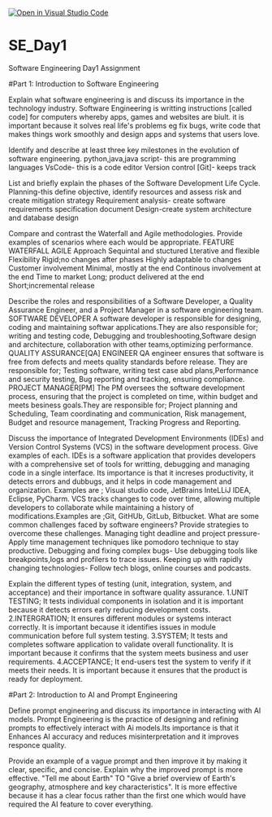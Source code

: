 [![Open in Visual Studio Code](https://classroom.github.com/assets/open-in-vscode-2e0aaae1b6195c2367325f4f02e2d04e9abb55f0b24a779b69b11b9e10269abc.svg)](https://classroom.github.com/online_ide?assignment_repo_id=18410379&assignment_repo_type=AssignmentRepo)
# SE_Day1
Software Engineering Day1 Assignment

#Part 1: Introduction to Software Engineering

Explain what software engineering is and discuss its importance in the technology industry.
Software Engineering is writting instructions [called code] for computers whereby apps, games and websites are biult. it is important because it solves real life's problems eg fix bugs, write code that makes things work smoothly and design apps and systems that users love.

Identify and describe at least three key milestones in the evolution of software engineering.
python,java,java script- this are programming languages
VsCode- this is a code editor
Version control [Git]- keeps track

List and briefly explain the phases of the Software Development Life Cycle.
Planning-this define objective, identify resources and assess risk and create mitigation strategy
Requirement analysis- create software requirements specification document
Design-create system architecture and database design

Compare and contrast the Waterfall and Agile methodologies. Provide examples of scenarios where each would be appropriate.
FEATURE                 WATERFALL                             AGILE
Approach                Sequintal and stuctured               Lterative and flexible
Flexibility             Rigid;no changes after phases         Highly adaptable to changes
Customer involvement    Minimal, mostly at the end            Continous involvement at the end
Time to market          Long; product delivered at the end    Short;incremental release

Describe the roles and responsibilities of a Software Developer, a Quality Assurance Engineer, and a Project Manager in a software engineering team.
SOFTWARE DEVELOPER
A software developer is responsible for designing, coding and maintaining softwar applications.They are also responsible for; writing and testing code, Debugging and troubleshooting,Software design and architecture, collaboration with other teams,optimizing performance.
QUALITY ASSURANCE[QA] ENGINEER
QA engineer ensures that software is free from defects and meets quality standards before release. They are responsible for; Testing software, writing test case abd plans,Performance and security testing, Bug reporting and tracking, ensuring compliance.
PROJECT MANAGER[PM]
The PM oversees the software development process, ensuring that the project is completed on time, within budget and meets besiness goals.They are responsible for; Project planning and Scheduling, Team coordinating and communication, Risk management, Budget and resource management, Tracking Progress and Reporting.


Discuss the importance of Integrated Development Environments (IDEs) and Version Control Systems (VCS) in the software development process. Give examples of each.
IDEs is a software application that provides developers with a comprehensive set of tools for writting, debugging and managing code in a single interface. Its importance is that it increses productivity, it detects errors and dubbugs, and it helps in code management and organization. Examples are ; Visual studio code, JetBrains InteLLiJ IDEA, Eclipse, PyCharm.
VCS tracks changes to code over time, allowing multiple developers to collaborate while maintaining a history of modifications.Examples are ;Git, GitHUb, GitLub, Bitbucket.
What are some common challenges faced by software engineers? Provide strategies to overcome these challenges.
Managing tight deadline and project pressure- Apply time management techniques like pomodoro technique to stay productive.
Debugging and fixing complex bugs- Use debugging tools like breakpoints,logs and profilers to trace issues.
Keeping up with rapidly changing technologies- Follow tech blogs, online courses and podcasts.

Explain the different types of testing (unit, integration, system, and acceptance) and their importance in software quality assurance.
1.UNIT TESTING; It tests individual components in isolation and it is important because it detects errors early reducing development costs.
2.INTERGRATION; It ensures different modules or systems interact correctly. It is important because it identifies issues in module communication before full system testing.
3.SYSTEM; It tests and completes software application to validate overall functionality. It is important because it confirms that the system meets business and user requirements.
4.ACCEPTANCE; It end-users test the system to verify if it meets their needs. It is important because it ensures that the product is ready for deployment.

#Part 2: Introduction to AI and Prompt Engineering


Define prompt engineering and discuss its importance in interacting with AI models.
Prompt Engineering is the practice of designing and refining prompts to effectively interact with Ai models.Its importance is that it Enhances AI accuracy and reduces misinterpretation and it improves responce quality.

Provide an example of a vague prompt and then improve it by making it clear, specific, and concise. Explain why the improved prompt is more effective.
"Tell me about Earth" TO "Give a brief overview of Earth's geography, atmosphere and key characteristics". It is more effective because it has a clear focus rather than the first one which would have required the AI feature to cover everything.
